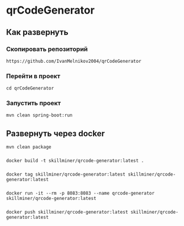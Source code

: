 # qrCodeGenerator
## Как развернуть
### Скопировать репозиторий
`https://github.com/IvanMelnikov2004/qrCodeGenerator`
### Перейти в проект
`cd qrCodeGenerator`
### Запустить проект
`mvn clean spring-boot:run`
## Развернуть через docker
`mvn clean package`
###
`docker build -t skillminer/qrcode-generator:latest .`
###
`docker tag skillminer/qrcode-generator:latest skillminer/qrcode-generator:latest`
###
`docker run -it --rm -p 8083:8083 --name qrcode-generator skillminer/qrcode-generator:latest`
###
`docker push skillminer/qrcode-generator:latest skillminer/qrcode-generator:latest`
